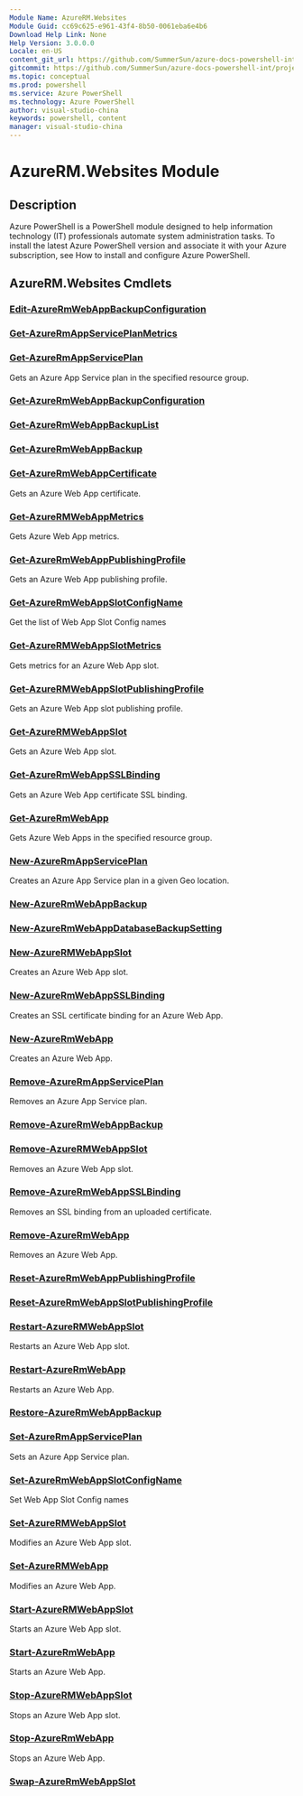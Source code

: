 ```yaml
---
Module Name: AzureRM.Websites
Module Guid: cc69c625-e961-43f4-8b50-0061eba6e4b6
Download Help Link: None
Help Version: 3.0.0.0
Locale: en-US
content_git_url: https://github.com/SummerSun/azure-docs-powershell-int/projects/azure-docs-powershell-int/azureps-cmdlets-docs/ResourceManager/AzureRM.Websites/v2.0/CmdletMDs/AzureRM.Websites.md
gitcommit: https://github.com/SummerSun/azure-docs-powershell-int/projects/azure-docs-powershell-int/azureps-cmdlets-docs/ResourceManager/AzureRM.Websites/v2.0/CmdletMDs/AzureRM.Websites.md
ms.topic: conceptual
ms.prod: powershell
ms.service: Azure PowerShell
ms.technology: Azure PowerShell
author: visual-studio-china
keywords: powershell, content
manager: visual-studio-china
---
```


# AzureRM.Websites Module
## Description
Azure PowerShell is a PowerShell module designed to help information technology (IT) professionals automate system administration tasks. To install the latest Azure PowerShell version and associate it with your Azure subscription, see How to install and configure Azure PowerShell.

## AzureRM.Websites Cmdlets
### [Edit-AzureRmWebAppBackupConfiguration](Edit-AzureRmWebAppBackupConfiguration.md)



### [Get-AzureRmAppServicePlanMetrics](Get-AzureRmAppServicePlanMetrics.md)



### [Get-AzureRmAppServicePlan](Get-AzureRmAppServicePlan.md)
Gets an Azure App Service plan in the specified resource group.


### [Get-AzureRmWebAppBackupConfiguration](Get-AzureRmWebAppBackupConfiguration.md)



### [Get-AzureRmWebAppBackupList](Get-AzureRmWebAppBackupList.md)



### [Get-AzureRmWebAppBackup](Get-AzureRmWebAppBackup.md)



### [Get-AzureRmWebAppCertificate](Get-AzureRmWebAppCertificate.md)
Gets an Azure Web App certificate.


### [Get-AzureRMWebAppMetrics](Get-AzureRMWebAppMetrics.md)
Gets Azure Web App metrics.


### [Get-AzureRmWebAppPublishingProfile](Get-AzureRmWebAppPublishingProfile.md)
Gets an Azure Web App publishing profile.


### [Get-AzureRmWebAppSlotConfigName](Get-AzureRmWebAppSlotConfigName.md)
Get the list of Web App Slot Config names


### [Get-AzureRMWebAppSlotMetrics](Get-AzureRMWebAppSlotMetrics.md)
Gets metrics for an Azure Web App slot.


### [Get-AzureRMWebAppSlotPublishingProfile](Get-AzureRMWebAppSlotPublishingProfile.md)
Gets an Azure Web App slot publishing profile.


### [Get-AzureRMWebAppSlot](Get-AzureRMWebAppSlot.md)
Gets an Azure Web App slot.


### [Get-AzureRmWebAppSSLBinding](Get-AzureRmWebAppSSLBinding.md)
Gets an Azure Web App certificate SSL binding.


### [Get-AzureRmWebApp](Get-AzureRmWebApp.md)
Gets Azure Web Apps in the specified resource group.


### [New-AzureRmAppServicePlan](New-AzureRmAppServicePlan.md)
Creates an Azure App Service plan in a given Geo location.


### [New-AzureRmWebAppBackup](New-AzureRmWebAppBackup.md)



### [New-AzureRmWebAppDatabaseBackupSetting](New-AzureRmWebAppDatabaseBackupSetting.md)



### [New-AzureRMWebAppSlot](New-AzureRMWebAppSlot.md)
Creates an Azure Web App slot.


### [New-AzureRmWebAppSSLBinding](New-AzureRmWebAppSSLBinding.md)
Creates an SSL certificate binding for an Azure Web App.


### [New-AzureRmWebApp](New-AzureRmWebApp.md)
Creates an Azure Web App.


### [Remove-AzureRmAppServicePlan](Remove-AzureRmAppServicePlan.md)
Removes an Azure App Service plan.


### [Remove-AzureRmWebAppBackup](Remove-AzureRmWebAppBackup.md)



### [Remove-AzureRMWebAppSlot](Remove-AzureRMWebAppSlot.md)
Removes an Azure Web App slot.


### [Remove-AzureRmWebAppSSLBinding](Remove-AzureRmWebAppSSLBinding.md)
Removes an SSL binding from an uploaded certificate.


### [Remove-AzureRmWebApp](Remove-AzureRmWebApp.md)
Removes an Azure Web App.


### [Reset-AzureRmWebAppPublishingProfile](Reset-AzureRmWebAppPublishingProfile.md)



### [Reset-AzureRmWebAppSlotPublishingProfile](Reset-AzureRmWebAppSlotPublishingProfile.md)



### [Restart-AzureRMWebAppSlot](Restart-AzureRMWebAppSlot.md)
Restarts an Azure Web App slot.


### [Restart-AzureRmWebApp](Restart-AzureRmWebApp.md)
Restarts an Azure Web App.


### [Restore-AzureRmWebAppBackup](Restore-AzureRmWebAppBackup.md)



### [Set-AzureRmAppServicePlan](Set-AzureRmAppServicePlan.md)
Sets an Azure App Service plan.


### [Set-AzureRmWebAppSlotConfigName](Set-AzureRmWebAppSlotConfigName.md)
Set Web App Slot Config names


### [Set-AzureRMWebAppSlot](Set-AzureRMWebAppSlot.md)
Modifies an Azure Web App slot.


### [Set-AzureRMWebApp](Set-AzureRMWebApp.md)
Modifies an Azure Web App.


### [Start-AzureRMWebAppSlot](Start-AzureRMWebAppSlot.md)
Starts an Azure Web App slot.


### [Start-AzureRmWebApp](Start-AzureRmWebApp.md)
Starts an Azure Web App.


### [Stop-AzureRMWebAppSlot](Stop-AzureRMWebAppSlot.md)
Stops an Azure Web App slot.


### [Stop-AzureRmWebApp](Stop-AzureRmWebApp.md)
Stops an Azure Web App.


### [Swap-AzureRmWebAppSlot](Swap-AzureRmWebAppSlot.md)





